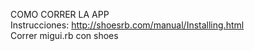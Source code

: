 COMO CORRER LA APP <br>
Instrucciones: http://shoesrb.com/manual/Installing.html <br>
Correr migui.rb con shoes
